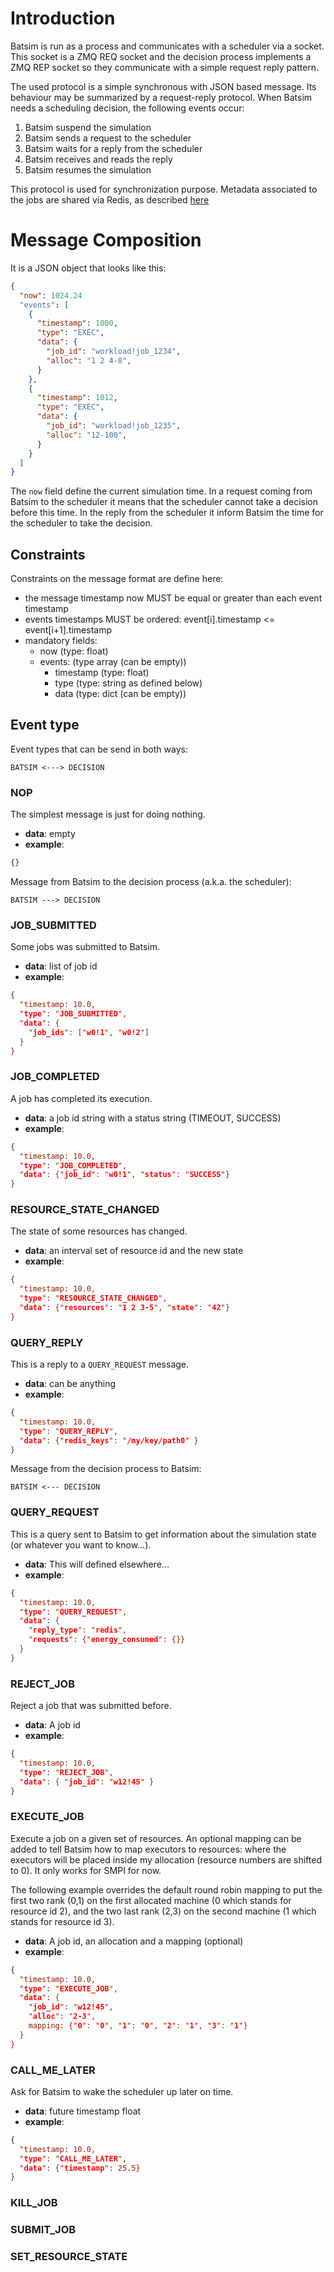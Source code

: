 # Introduction

Batsim is run as a process and communicates with a scheduler via a socket.
This socket is a ZMQ REQ socket and the decision process implements a ZMQ
REP socket so they communicate with a simple request reply pattern.

The used protocol is a simple synchronous with JSON based message.
Its behaviour may be summarized by a request-reply protocol. When Batsim
needs a scheduling decision, the following events occur:

1. Batsim suspend the simulation
2. Batsim sends a request to the scheduler
3. Batsim waits for a reply from the scheduler
4. Batsim receives and reads the reply
5. Batsim resumes the simulation

This protocol is used for synchronization purpose. Metadata associated to the
jobs are shared via Redis, as described [here](data_storage_description.md)

# Message Composition

It is a JSON object that looks like this:

```json
{
  "now": 1024.24
  "events": [
    {
      "timestamp": 1000,
      "type": "EXEC",
      "data": {
        "job_id": "workload!job_1234",
        "alloc": "1 2 4-8",
      }
    },
    {
      "timestamp": 1012,
      "type": "EXEC",
      "data": {
        "job_id": "workload!job_1235",
        "alloc": "12-100",
      }
    }
  ]
}

```

The ``now`` field define the current simulation time. In a request coming
from Batsim to the scheduler it means that the scheduler cannot take a
decision before this time. In the reply from the scheduler it inform Batsim
the time for the scheduler to take the decision.


## Constraints

Constraints on the message format are define here:

- the message timestamp now MUST be equal or greater than each event timestamp
- events timestamps MUST be ordered: event[i].timestamp <= event[i+1].timestamp
- mandatory fields:
    - now (type: float)
    - events: (type array (can be empty))
        - timestamp (type: float)
        - type (type: string as defined below)
        - data (type: dict (can be empty))

## Event type

Event types that can be send in both ways:
```
BATSIM <---> DECISION
```

### NOP

The simplest message is just for doing nothing.

- **data**: empty
- **example**:
```json
{}
```

Message from Batsim to the decision process (a.k.a. the scheduler):
```
BATSIM ---> DECISION
```

### JOB_SUBMITTED

Some jobs was submitted to Batsim.

- **data**: list of job id
- **example**:
```json
{
  "timestamp: 10.0,
  "type": "JOB_SUBMITTED",
  "data": {
    "job_ids": ["w0!1", "w0!2"]
  }
}
```

### JOB_COMPLETED

A job has completed its execution.

- **data**: a job id string with a status string (TIMEOUT, SUCCESS)
- **example**:
```json
{
  "timestamp: 10.0,
  "type": "JOB_COMPLETED",
  "data": {"job_id": "w0!1", "status": "SUCCESS"}
}
```

### RESOURCE_STATE_CHANGED

The state of some resources has changed.

- **data**: an interval set of resource id and the new state
- **example**:
```json
{
  "timestamp: 10.0,
  "type": "RESOURCE_STATE_CHANGED",
  "data": {"resources": "1 2 3-5", "state": "42"}
}
```

### QUERY_REPLY

This is a reply to a ``QUERY_REQUEST`` message.

- **data**: can be anything
- **example**:
```json
{
  "timestamp: 10.0,
  "type": "QUERY_REPLY",
  "data": {"redis_keys": "/my/key/path0" }
}
```


Message from the decision process to Batsim:
```
BATSIM <--- DECISION
```

### QUERY_REQUEST

This is a query sent to Batsim to get information about the simulation
state (or whatever you want to know...).

- **data**: This will defined elsewhere...
- **example**:
```json
{
  "timestamp: 10.0,
  "type": "QUERY_REQUEST",
  "data": {
    "reply_type": "redis",
    "requests": {"energy_consumed": {}}
  }
}
```

### REJECT_JOB

Reject a job that was submitted before.

- **data**: A job id
- **example**:
```json
{
  "timestamp: 10.0,
  "type": "REJECT_JOB",
  "data": { "job_id": "w12!45" }
}
```

### EXECUTE_JOB

Execute a job on a given set of resources. An optional mapping can be
added to tell Batsim how to map executors to resources: where the
executors will be placed inside my allocation (resource numbers are shifted
to 0). It only works for SMPI for now.

The following example overrides the default round robin mapping to put the
first two rank (0,1) on the first allocated machine (0 which stands for
resource id 2), and the two last rank (2,3) on the second machine (1 which
stands for resource id 3).

- **data**: A job id, an allocation and a mapping (optional)
- **example**:
```json
{
  "timestamp: 10.0,
  "type": "EXECUTE_JOB",
  "data": {
    "job_id": "w12!45",
    "alloc": "2-3",
    mapping: {"0": "0", "1": "0", "2": "1", "3": "1"}
  }
}
```

### CALL_ME_LATER

Ask for Batsim to wake the scheduler up later on time.

- **data**: future timestamp float
- **example**:
```json
{
  "timestamp: 10.0,
  "type": "CALL_ME_LATER",
  "data": {"timestamp": 25.5}
}
```


### KILL_JOB

### SUBMIT_JOB

### SET_RESOURCE_STATE
